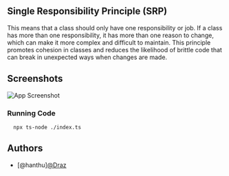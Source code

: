 ## Single Responsibility Principle (SRP)

This means that a class should only have one responsibility or job. If a class has more than one responsibility, it has more than one reason to change, which can make it more complex and difficult to maintain. This principle promotes cohesion in classes and reduces the likelihood of brittle code that can break in unexpected ways when changes are made.


## Screenshots

![App Screenshot](https://via.placeholder.com/468x300?text=App+Screenshot+Here)


### Running Code

```
  npx ts-node ./index.ts
```



## Authors

- [@hanthu][@Draz](https://github.com/HanMyatThu)


